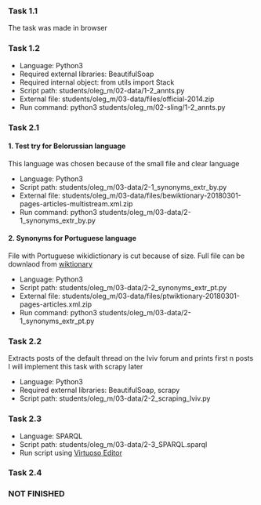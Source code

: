 ### Task 1.1

The task was made in browser

### Task 1.2

+ Language: Python3
+ Required external libraries: BeautifulSoap
+ Required internal object: from utils import Stack
+ Script path: students/oleg_m/02-data/1-2_annts.py
+ External file: students/oleg_m/03-data/files/official-2014.zip
+ Run command: python3 students/oleg_m/02-sling/1-2_annts.py

### Task 2.1

#### 1. Test try for Belorussian language

This language was chosen because of the small file and clear language

+ Language: Python3
+ Script path: students/oleg_m/03-data/2-1_synonyms_extr_by.py
+ External file: students/oleg_m/03-data/files/bewiktionary-20180301-pages-articles-multistream.xml.zip
+ Run command: python3 students/oleg_m/03-data/2-1_synonyms_extr_by.py

#### 2. Synonyms for Portuguese language

File with Portuguese wikidictionary is cut because of size.
Full file can be downlaod from [wiktionary](https://dumps.wikimedia.org/ptwiktionary/20180320)

+ Language: Python3
+ Script path: students/oleg_m/03-data/2-2_synonyms_extr_pt.py
+ External file: students/oleg_m/03-data/files/ptwiktionary-20180301-pages-articles.xml.zip
+ Run command: python3 students/oleg_m/03-data/2-1_synonyms_extr_pt.py

### Task 2.2

Extracts posts of the default thread on the lviv forum and prints first n posts
I will implement this task with scrapy later

+ Language: Python3
+ Required external libraries: BeautifulSoap, scrapy
+ Script path: students/oleg_m/03-data/2-2_scraping_lviv.py

### Task 2.3

+ Language: SPARQL
+ Script path: students/oleg_m/03-data/2-3_SPARQL.sparql
+ Run script using [Virtuoso Editor](https://dbpedia.org/sparql)

### Task 2.4

### NOT FINISHED